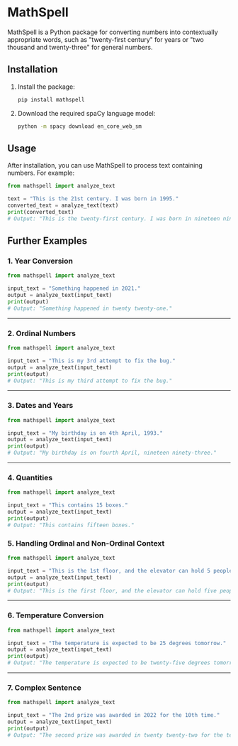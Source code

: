 # MathSpell

MathSpell is a Python package for converting numbers into contextually appropriate words, such as "twenty-first century" for years or "two thousand and twenty-three" for general numbers.

## Installation

1. Install the package:
    ```bash
    pip install mathspell
    ```

2. Download the required spaCy language model:
    ```bash
    python -m spacy download en_core_web_sm
    ```

## Usage

After installation, you can use MathSpell to process text containing numbers. For example:

```python
from mathspell import analyze_text

text = "This is the 21st century. I was born in 1995."
converted_text = analyze_text(text)
print(converted_text)
# Output: "This is the twenty-first century. I was born in nineteen ninety-five."
```

## **Further Examples**

### **1. Year Conversion**
```python
from mathspell import analyze_text

input_text = "Something happened in 2021."
output = analyze_text(input_text)
print(output)
# Output: "Something happened in twenty twenty-one."
```

---

### **2. Ordinal Numbers**
```python
from mathspell import analyze_text

input_text = "This is my 3rd attempt to fix the bug."
output = analyze_text(input_text)
print(output)
# Output: "This is my third attempt to fix the bug."
```

---

### **3. Dates and Years**
```python
from mathspell import analyze_text

input_text = "My birthday is on 4th April, 1993."
output = analyze_text(input_text)
print(output)
# Output: "My birthday is on fourth April, nineteen ninety-three."
```

---

### **4. Quantities**
```python
from mathspell import analyze_text

input_text = "This contains 15 boxes."
output = analyze_text(input_text)
print(output)
# Output: "This contains fifteen boxes."
```

### **5. Handling Ordinal and Non-Ordinal Context**
```python
from mathspell import analyze_text

input_text = "This is the 1st floor, and the elevator can hold 5 people."
output = analyze_text(input_text)
print(output)
# Output: "This is the first floor, and the elevator can hold five people."
```

---

### **6. Temperature Conversion**
```python
from mathspell import analyze_text

input_text = "The temperature is expected to be 25 degrees tomorrow."
output = analyze_text(input_text)
print(output)
# Output: "The temperature is expected to be twenty-five degrees tomorrow."
```

---

### **7. Complex Sentence**
```python
from mathspell import analyze_text

input_text = "The 2nd prize was awarded in 2022 for the 10th time."
output = analyze_text(input_text)
print(output)
# Output: "The second prize was awarded in twenty twenty-two for the tenth time."
```